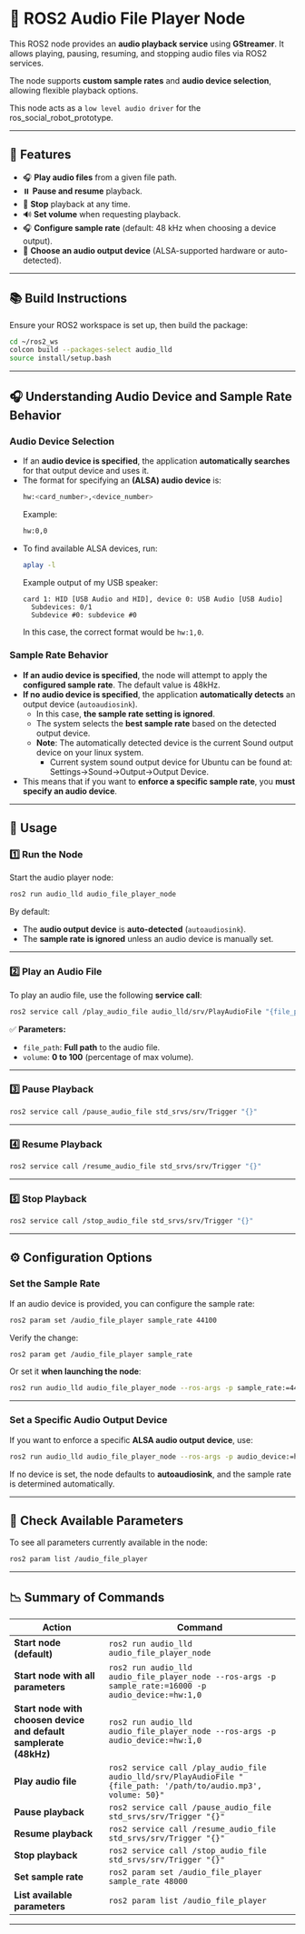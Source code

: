 # 🎵 ROS2 Audio File Player Node

This ROS2 node provides an **audio playback service** using **GStreamer**. It allows playing, pausing, resuming, and stopping audio files via ROS2 services. 

The node supports **custom sample rates** and **audio device selection**, allowing flexible playback options.

This node acts as a ``low level audio driver`` for the ros_social_robot_prototype.

---

## 🚀 Features

- 🎧 **Play audio files** from a given file path.
- ⏸️ **Pause and resume** playback.
- 🚫 **Stop** playback at any time.
- 🔊 **Set volume** when requesting playback.
- 🎧 **Configure sample rate** (default: 48 kHz when choosing a device output).
- 🔹 **Choose an audio output device** (ALSA-supported hardware or auto-detected).
---

## 📚 **Build Instructions**
Ensure your ROS2 workspace is set up, then build the package:

```bash
cd ~/ros2_ws
colcon build --packages-select audio_lld
source install/setup.bash
```

---

## 🎧 **Understanding Audio Device and Sample Rate Behavior**

### **Audio Device Selection**
- If an **audio device is specified**, the application **automatically searches** for that output device and uses it.
- The format for specifying an **(ALSA) audio device** is:
  ```bash
  hw:<card_number>,<device_number>
  ```
  Example:
  ```bash
  hw:0,0
  ```
- To find available ALSA devices, run:
  ```bash
  aplay -l
  ```
  Example output of my USB speaker:
  ```
  card 1: HID [USB Audio and HID], device 0: USB Audio [USB Audio]
    Subdevices: 0/1
    Subdevice #0: subdevice #0
  ```
  In this case, the correct format would be `hw:1,0`.

### **Sample Rate Behavior**
- **If an audio device is specified**, the node will attempt to apply the **configured sample rate**. The default value is 48kHz.
- **If no audio device is specified**, the application **automatically detects** an output device (`autoaudiosink`).
  - In this case, **the sample rate setting is ignored**.
  - The system selects the **best sample rate** based on the detected output device.
  - **Note**: The automatically detected device is the current Sound output device on your linux system.
    -   Current system sound output device for Ubuntu can be found at: Settings->Sound->Output->Output Device.
- This means that if you want to **enforce a specific sample rate**, you **must specify an audio device**.

---

## 📝 **Usage**

### **1️⃣ Run the Node**
Start the audio player node:

```bash
ros2 run audio_lld audio_file_player_node
```

By default:
- The **audio output device** is **auto-detected** (`autoaudiosink`).
- The **sample rate is ignored** unless an audio device is manually set.

---

### **2️⃣ Play an Audio File**
To play an audio file, use the following **service call**:

```bash
ros2 service call /play_audio_file audio_lld/srv/PlayAudioFile "{file_path: '/absolute/path/to/audio.mp3', volume: 50}"
```

✅ **Parameters:**
- `file_path`: **Full path** to the audio file.
- `volume`: **0 to 100** (percentage of max volume).

---

### **3️⃣ Pause Playback**
```bash
ros2 service call /pause_audio_file std_srvs/srv/Trigger "{}"
```

---

### **4️⃣ Resume Playback**
```bash
ros2 service call /resume_audio_file std_srvs/srv/Trigger "{}"
```

---

### **5️⃣ Stop Playback**
```bash
ros2 service call /stop_audio_file std_srvs/srv/Trigger "{}"
```

---

## ⚙️ **Configuration Options**

### **Set the Sample Rate**
If an audio device is provided, you can configure the sample rate:

```bash
ros2 param set /audio_file_player sample_rate 44100
```

Verify the change:
```bash
ros2 param get /audio_file_player sample_rate
```

Or set it **when launching the node**:

```bash
ros2 run audio_lld audio_file_player_node --ros-args -p sample_rate:=44100
```

---

### **Set a Specific Audio Output Device**
If you want to enforce a specific **ALSA audio output device**, use:

```bash
ros2 run audio_lld audio_file_player_node --ros-args -p audio_device:=hw:1,0
```

If no device is set, the node defaults to **autoaudiosink**, and the sample rate is determined automatically.

---

## 🔧 **Check Available Parameters**
To see all parameters currently available in the node:

```bash
ros2 param list /audio_file_player
```

---

## 📉 **Summary of Commands**

| Action | Command |
|--------|---------|
| **Start node (default)** | `ros2 run audio_lld audio_file_player_node` |
| **Start node with all parameters** | `ros2 run audio_lld audio_file_player_node --ros-args -p sample_rate:=16000 -p audio_device:=hw:1,0` |
| **Start node with choosen device and default samplerate (48kHz)** | `ros2 run audio_lld audio_file_player_node --ros-args -p audio_device:=hw:1,0`|
| **Play audio file** | `ros2 service call /play_audio_file audio_lld/srv/PlayAudioFile "{file_path: '/path/to/audio.mp3', volume: 50}"` |
| **Pause playback** | `ros2 service call /pause_audio_file std_srvs/srv/Trigger "{}"` |
| **Resume playback** | `ros2 service call /resume_audio_file std_srvs/srv/Trigger "{}"` |
| **Stop playback** | `ros2 service call /stop_audio_file std_srvs/srv/Trigger "{}"` |
| **Set sample rate** | `ros2 param set /audio_file_player sample_rate 48000` |
| **List available parameters** | `ros2 param list /audio_file_player` |

---

